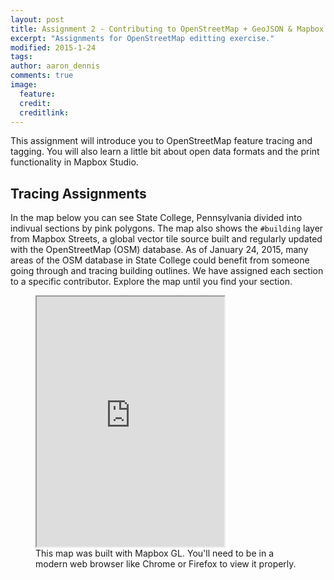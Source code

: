 ```yaml
---
layout: post
title: Assignment 2 - Contributing to OpenStreetMap + GeoJSON & Mapbox Studio fun!
excerpt: "Assignments for OpenStreetMap editting exercise."
modified: 2015-1-24
tags: 
author: aaron_dennis
comments: true
image:
  feature: 
  credit: 
  creditlink: 
---
```


This assignment will introduce you to OpenStreetMap feature tracing and tagging. You will also learn a little bit about open data formats and the print functionality in Mapbox Studio.

## Tracing Assignments

In the map below you can see State College, Pennsylvania divided into indivual sections by pink polygons. The map also shows the `#building` layer from Mapbox Streets, a global vector tile source built and regularly updated with the OpenStreetMap (OSM) database. As of January 24, 2015, many areas of the OSM database in State College could benefit from someone going through and tracing building outlines. We have assigned each section to a specific contributor. Explore the map until you find your section.

<figure>
  <iframe src="http://aaronpdennis.github.io/geog467-osm-sc-assignments/" style="height:400px;"></iframe>
  <figcaption>This map was built with Mapbox GL. You'll need to be in a modern web browser like Chrome or Firefox to view it properly.</figcaption>
</figure>

